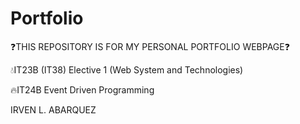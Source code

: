 # Portfolio

❓THIS REPOSITORY IS FOR MY PERSONAL PORTFOLIO WEBPAGE❓


💧IT23B (IT38) Elective 1 (Web System and Technologies)

🔥IT24B Event Driven Programming



IRVEN L. ABARQUEZ
